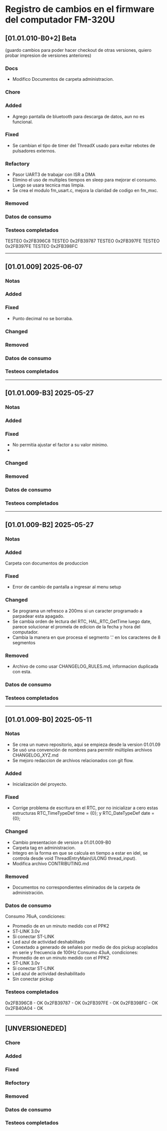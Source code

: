 # Registro de cambios en el firmware del computador FM-320U

## [01.01.010-B0+2] Beta
(guardo cambios para poder hacer checkout de otras versiones, quiero probar impresion de versiones anteriores)

### Docs
 - Modifico Documentos de carpeta administracion.

### Chore

### Added
- Agrego pantalla de bluetooth para descarga de datos, aun no es funcional.

### Fixed
- Se cambian el tipo de timer del ThreadX usado para evitar rebotes de pulsadores externos.

### Refactory
- Pasor UART3 de trabajar con ISR a DMA
- Elimino el uso de multiples tiempos en sleep para mejorar el consumo. Luego se usara tecnica mas limpia.
- Se crea el modulo fm_usart.c, mejora la claridad de codigo en fm_mxc.

### Removed

### Datos de consumo

### Testeos completados
TESTEO 0x2FB396C8
TESTEO 0x2FB39787
TESTEO 0x2FB397FE
TESTEO 0x2FB397FE
TESTEO 0x2FB398FC

---------------------------------------------------------------------------------------------------

## [01.01.009] 2025-06-07

### Notas

### Added

### Fixed
- Punto decimal no se borraba.

### Changed

### Removed

### Datos de consumo

### Testeos completados

---------------------------------------------------------------------------------------------------

## [01.01.009-B3] 2025-05-27

### Notas

### Added

### Fixed
- No permitia ajustar el factor a su valor minimo.
-

### Changed

### Removed

### Datos de consumo

### Testeos completados

---------------------------------------------------------------------------------------------------

## [01.01.009-B2] 2025-05-27

### Notas

### Added
Carpeta con documentos de produccion

### Fixed
- Error de cambio de pantalla a ingresar al menu setup

### Changed
- Se programa un refresco a 200ms si un caracter programado a parpadear esta apagado.
- Se cambia orden de lectura del RTC, HAL_RTC_GetTime luego date, parece solucionar el promela de edicion de la fecha y hora del computador.
- Cambia la manera en que procesa el segmento '.' en los caracteres de 8 segmentos

### Removed
- Archivo de como usar CHANGELOG_RULES.md, informacion duplicada con esta.

### Datos de consumo

### Testeos completados

---------------------------------------------------------------------------------------------------

## [01.01.009-B0] 2025-05-11

### Notas
- Se crea un nuevo repositorio, aqui se empieza  desde la version 01.01.09
- Se usó una convención de nombres para permitir múltiples archivos CHANGELOG_XYZ.md
- Se mejoro redaccion de archivos relacionados con git flow.

### Added
- Inicialización del proyecto.

### Fixed
- Corrige problema de escritura en el RTC, por no inicializar a cero estas estructuras RTC_TimeTypeDef time = {0}; y  RTC_DateTypeDef date = {0};

### Changed
- Cambio presentacion de version a 01.01.009-B0
- Carpeta tag en administracion.
- Integro en la forma en que se calcula en tiempo a estar en idel, se  controla desde void ThreadEntryMain(ULONG thread_input).
- Modifica archivo CONTRIBUTING.md

### Removed
 - Documentos no correspondientes eliminados de la carpeta de administración.

### Datos de consumo
Consumo 76uA, condiciones:
- Promedio de en un minuto medido con el PPK2
- ST-LINK 3.0v
- Si conectar ST-LINK
- Led azul de actividad deshabilitado
- Conextado a generado de señales por medio de dos pickup acoplados en serie y frecuencia de 100Hz
Consumo 43uA, condiciones:
- Promedio de en un minuto medido con el PPK2
- ST-LINK 3.0v
- Si conectar ST-LINK
- Led azul de actividad deshabilitado
- Sin conectar pickup

### Testeos completados
0x2FB396C8 - OK
0x2FB39787 - OK
0x2FB397FE - OK
0x2FB398FC - OK
0x2FB40A04 - OK

---------------------------------------------------------------------------------------------------

## [UNVERSIONEDED]

### Chore

### Added

### Fixed

### Refoctory

### Removed

### Datos de consumo

### Testeos completados